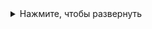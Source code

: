<details>
  <summary>Нажмите, чтобы развернуть</summary>

  Это текст, который будет скрыт до тех пор, пока пользователь не нажмет на заголовок.

  - Пункт 1
  - Пункт 2
  - Пункт 3

</details>
